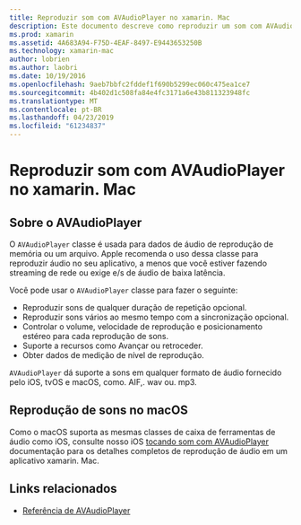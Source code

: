 ```yaml
---
title: Reproduzir som com AVAudioPlayer no xamarin. Mac
description: Este documento descreve como reproduzir um som com AVAudioPlayer em um aplicativo xamarin. Mac. Ele aborda AVAudioPlayer em um alto nível e links para outros documentos que explora a ele mais detalhadamente.
ms.prod: xamarin
ms.assetid: 4A683A94-F75D-4EAF-8497-E9443653250B
ms.technology: xamarin-mac
author: lobrien
ms.author: laobri
ms.date: 10/19/2016
ms.openlocfilehash: 9aeb7bbfc2fddef1f690b5299ec060c475ea1ce7
ms.sourcegitcommit: 4b402d1c508fa84e4fc3171a6e43b811323948fc
ms.translationtype: MT
ms.contentlocale: pt-BR
ms.lasthandoff: 04/23/2019
ms.locfileid: "61234837"
---
```

# <a name="playing-sound-with-avaudioplayer-in-xamarinmac"></a>Reproduzir som com AVAudioPlayer no xamarin. Mac

## <a name="about-the-avaudioplayer"></a>Sobre o AVAudioPlayer

O `AVAudioPlayer` classe é usada para dados de áudio de reprodução de memória ou um arquivo. Apple recomenda o uso dessa classe para reproduzir áudio no seu aplicativo, a menos que você estiver fazendo streaming de rede ou exige e/s de áudio de baixa latência.

Você pode usar o `AVAudioPlayer` classe para fazer o seguinte:

- Reproduzir sons de qualquer duração de repetição opcional.
- Reproduzir sons vários ao mesmo tempo com a sincronização opcional.
- Controlar o volume, velocidade de reprodução e posicionamento estéreo para cada reprodução de sons.
- Suporte a recursos como Avançar ou retroceder.
- Obter dados de medição de nível de reprodução.

`AVAudioPlayer` dá suporte a sons em qualquer formato de áudio fornecido pelo iOS, tvOS e macOS, como. AIF,. wav ou. mp3.

## <a name="playing-sounds-in-macos"></a>Reprodução de sons no macOS

Como o macOS suporta as mesmas classes de caixa de ferramentas de áudio como iOS, consulte nosso iOS [tocando som com AVAudioPlayer](https://github.com/xamarin/recipes/tree/master/Recipes/ios/media/sound/avaudioplayer) documentação para os detalhes completos de reprodução de áudio em um aplicativo xamarin. Mac.

## <a name="related-links"></a>Links relacionados

- [Referência de AVAudioPlayer](https://developer.apple.com/documentation/avfoundation/avaudioplayer)
